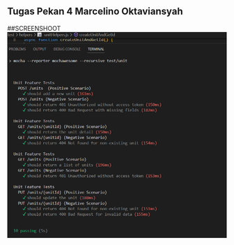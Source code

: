 ## Tugas Pekan 4 Marcelino Oktaviansyah

##SCREENSHOOT
![image](https://github.com/marcelino230/TugasPekan4_Marcelino/blob/main/hasiltest.png)